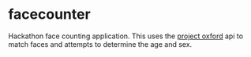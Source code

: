 # facecounter
Hackathon face counting application. This uses the [project oxford](https://www.projectoxford.ai/face) api to match faces
and attempts to determine the age and sex.

